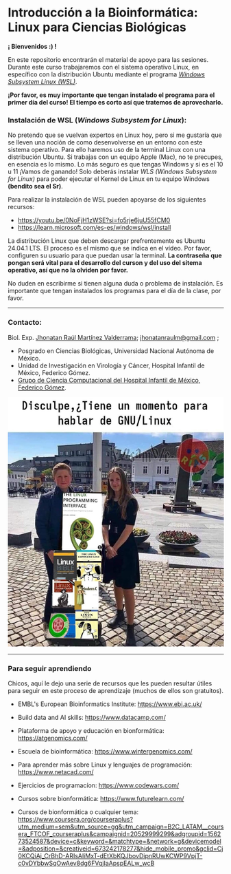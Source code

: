 # **Introducción a la Bioinformática: Linux para Ciencias Biológicas**

**¡ Bienvenidos :) !**

En este repositorio encontrarán el material de apoyo para las sesiones. Durante este curso trabajaremos con el sistema operativo Linux, en específico con la distribución Ubuntu mediante el programa [*Windows Subsystem Linux (WSL)*](https://learn.microsoft.com/es-es/windows/wsl/about).

**¡Por favor, es muy importante que tengan instalado el programa para el primer día del curso! El tiempo es corto así que tratemos de aprovecharlo.**

### **Instalación de WSL (*Windows Subsystem for Linux*):**

No pretendo que se vuelvan expertos en Linux hoy, pero si me gustaría que se lleven una noción de como desenvolverse en un entorno con este sistema operativo. Para ello haremos uso de la terminal Linux con una distribución Ubuntu. Si trabajas con un equipo Apple (Mac), no te precupes, en esencia es lo mismo.  Lo más seguro es que tengas Windows y si es el 10 u 11 ¡Vamos de ganando! Solo deberás instalar *WLS (Windows Subsystem for Linux)* para poder ejecutar el Kernel de Linux en tu equipo Windows **(bendito sea el Sr)**. 

Para realizar la instalación de WSL pueden apoyarse de los siguientes recursos:

+ https://youtu.be/0NoFjH1zWSE?si=fo5rje6juU55fCM0 
+ https://learn.microsoft.com/es-es/windows/wsl/install


La distribución Linux que deben descargar prefrentemente es Ubuntu 24.04.1 LTS. El proceso es el mismo que se indica en el vídeo. Por favor, configuren su usuario para que puedan usar la terminal. **La contraseña que pongan será vital para el desarrollo del curson y del uso del sitema operativo, así que no la olviden por favor.**

No duden en escribirme si tienen alguna duda o problema de instalación. Es importante que tengan instalados los programas para el día de la clase, por favor.

---

### **Contacto:**

Biol. Exp. [Jhonatan Raúl Martínez Valderrama](cv_J_Raul_Mtz_Valderrama.pdf); jhonatanraulm@gmail.com ;

+ Posgrado en Ciencias Biológicas, Universidad Nacional Autónoma de México. 
+ Unidad de Investigación en Virología y Cáncer, Hospital Infantil de México, Federico Gómez. 
+ [Grupo de Ciencia Computacional del Hospital Infantil de México, Federico Gómez](https://github.com/Ciencia-Computacional-HIMFG).

![May the Force be with you](linux.jpg)

---

### **Para seguir aprendiendo**

Chicos, aquí le dejo una serie de recursos 
que les pueden resultar útiles para seguir en este proceso de aprendizaje (muchos de ellos son gratuitos).

+ EMBL's European Bioinformatics Institute: https://www.ebi.ac.uk/

+ Build data and AI skills: https://www.datacamp.com/

+ Plataforma de apoyo y educación en  bionformática: https://atgenomics.com/

+ Escuela de bioinformática: https://www.wintergenomics.com/ 

+ Para aprender más sobre Linux y lenguajes de programación: https://www.netacad.com/

+ Ejercicios de programacíon: https://www.codewars.com/

+ Cursos sobre bionformática: https://www.futurelearn.com/

+ Cursos de bionformática o cualquier tema: https://www.coursera.org/courseraplus?utm_medium=sem&utm_source=gg&utm_campaign=B2C_LATAM__coursera_FTCOF_courseraplus&campaignid=20529999299&adgroupid=156273524587&device=c&keyword=&matchtype=&network=g&devicemodel=&adposition=&creativeid=673242178277&hide_mobile_promo&gclid=Cj0KCQiAj_CrBhD-ARIsAIiMxT-dEtXbKQJbovDipnRUwKCWP9VpjT-c0vDYbbwSqOwAev8dg6FVqjIaApspEALw_wcB
